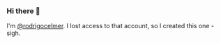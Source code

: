 ### Hi there 👋

I'm [@rodrigocelmer](https://github.com/rodrigocelmer). I lost access to that account, so I created this one -sigh.

<!--
**theRealRodrigoCelmer/theRealRodrigoCelmer** is a ✨ _special_ ✨ repository because its `README.md` (this file) appears on your GitHub profile.

Here are some ideas to get you started:

- 🔭 I’m currently working on ...
- 🌱 I’m currently learning ...
- 👯 I’m looking to collaborate on ...
- 🤔 I’m looking for help with ...
- 💬 Ask me about ...
- 📫 How to reach me: ...
- 😄 Pronouns: ...
- ⚡ Fun fact: ...
-->
